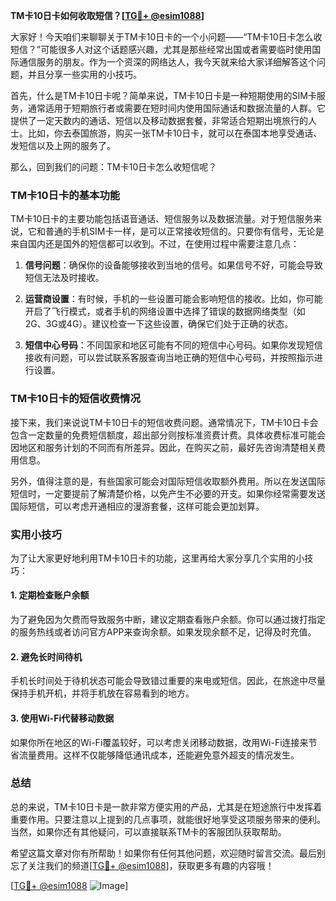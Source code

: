 **TM卡10日卡如何收取短信？[[TG💪+ @esim1088](https://t.me/s/esim1088)]**

大家好！今天咱们来聊聊关于TM卡10日卡的一个小问题——“TM卡10日卡怎么收短信？”可能很多人对这个话题感兴趣，尤其是那些经常出国或者需要临时使用国际通信服务的朋友。作为一个资深的网络达人，我今天就来给大家详细解答这个问题，并且分享一些实用的小技巧。

首先，什么是TM卡10日卡呢？简单来说，TM卡10日卡是一种短期使用的SIM卡服务，通常适用于短期旅行者或需要在短时间内使用国际通话和数据流量的人群。它提供了一定天数内的通话、短信以及移动数据套餐，非常适合短期出境旅行的人士。比如，你去泰国旅游，购买一张TM卡10日卡，就可以在泰国本地享受通话、发短信以及上网的服务了。

那么，回到我们的问题：TM卡10日卡怎么收短信呢？

### TM卡10日卡的基本功能

TM卡10日卡的主要功能包括语音通话、短信服务以及数据流量。对于短信服务来说，它和普通的手机SIM卡一样，是可以正常接收短信的。只要你有信号，无论是来自国内还是国外的短信都可以收到。不过，在使用过程中需要注意几点：

1. **信号问题**：确保你的设备能够接收到当地的信号。如果信号不好，可能会导致短信无法及时接收。
   
2. **运营商设置**：有时候，手机的一些设置可能会影响短信的接收。比如，你可能开启了飞行模式，或者手机的网络设置中选择了错误的数据网络类型（如2G、3G或4G）。建议检查一下这些设置，确保它们处于正确的状态。

3. **短信中心号码**：不同国家和地区可能有不同的短信中心号码。如果你发现短信接收有问题，可以尝试联系客服查询当地正确的短信中心号码，并按照指示进行设置。

### TM卡10日卡的短信收费情况

接下来，我们来说说TM卡10日卡的短信收费问题。通常情况下，TM卡10日卡会包含一定数量的免费短信额度，超出部分则按标准资费计费。具体收费标准可能会因地区和服务计划的不同而有所差异。因此，在购买之前，最好先咨询清楚相关费用信息。

另外，值得注意的是，有些国家可能会对国际短信收取额外费用。所以在发送国际短信时，一定要提前了解清楚价格，以免产生不必要的开支。如果你经常需要发送国际短信，可以考虑开通相应的漫游套餐，这样可能会更加划算。

### 实用小技巧

为了让大家更好地利用TM卡10日卡的功能，这里再给大家分享几个实用的小技巧：

#### 1. 定期检查账户余额
为了避免因为欠费而导致服务中断，建议定期查看账户余额。你可以通过拨打指定的服务热线或者访问官方APP来查询余额。如果发现余额不足，记得及时充值。

#### 2. 避免长时间待机
手机长时间处于待机状态可能会导致错过重要的来电或短信。因此，在旅途中尽量保持手机开机，并将手机放在容易看到的地方。

#### 3. 使用Wi-Fi代替移动数据
如果你所在地区的Wi-Fi覆盖较好，可以考虑关闭移动数据，改用Wi-Fi连接来节省流量费用。这样不仅能够降低通讯成本，还能避免意外超支的情况发生。

### 总结

总的来说，TM卡10日卡是一款非常方便实用的产品，尤其是在短途旅行中发挥着重要作用。只要注意以上提到的几点事项，就能很好地享受这项服务带来的便利。当然，如果你还有其他疑问，可以直接联系TM卡的客服团队获取帮助。

希望这篇文章对你有所帮助！如果你有任何其他问题，欢迎随时留言交流。最后别忘了关注我们的频道[[TG💪+ @esim1088](https://t.me/s/esim1088)]，获取更多有趣的内容哦！

[[TG💪+ @esim1088](https://t.me/s/esim1088) ![Image](https://i.postimg.cc/4NQfJmqS/Snipaste-2025-05-13-00-14-12.png)]